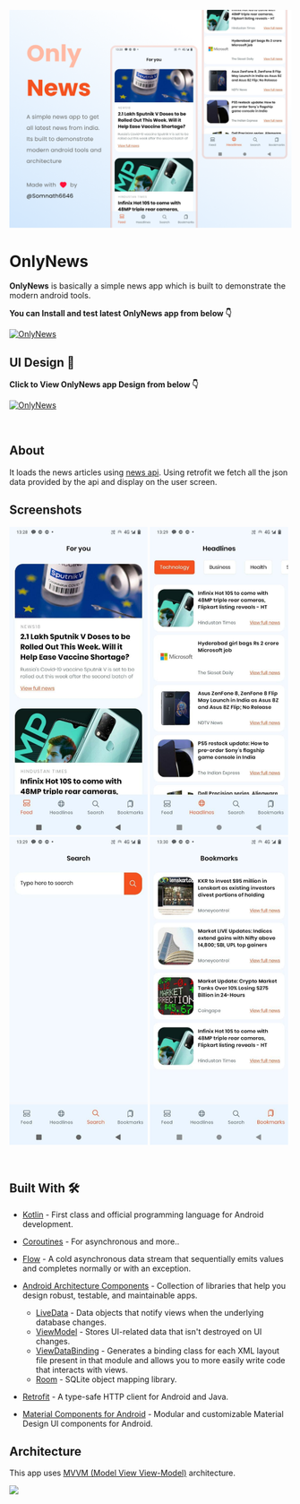 ![GitHub Cards Preview](https://github.com/Somnath6646/OnlyNews/blob/5ca9b7fae257a2329138fd4e370685ede41bfd54/arts/coverimg.png?raw=true)

# OnlyNews  

**OnlyNews** is basically a simple news app which is built to demonstrate the modern android tools. 

**You can Install and test latest OnlyNews app from below 👇**

[![OnlyNews](https://img.shields.io/badge/OnlyNews-APK-red.svg?style=for-the-badge&logo=android)](https://github.com/Somnath6646/OnlyNews/blob/master/app/release/app-release.apk)




## UI Design 🎨

**Click to View OnlyNews app Design from below 👇**

[![OnlyNews](https://img.shields.io/badge/OnlyNews-FIGMA-black.svg?style=for-the-badge&logo=figma)](https://www.figma.com/file/1mPsiTCxvc1A22LGSEFGK2/OnlyNews-App-UI?node-id=0%3A1)

<br />

## About

It loads the news articles using [news api](https://newsapi.org/). Using retrofit we fetch all the json data provided by the api and display on the user screen.

## Screenshots

<img src="https://github.com/Somnath6646/OnlyNews/blob/master/arts/photo_2021-05-17_14-59-11.jpg" width="auto" height="550px" /> <img src="https://github.com/Somnath6646/OnlyNews/blob/5ca9b7fae257a2329138fd4e370685ede41bfd54/arts/photo_2021-05-17_14-59-16.jpg" width="auto" height="550px" />  <img src="https://github.com/Somnath6646/OnlyNews/blob/5ca9b7fae257a2329138fd4e370685ede41bfd54/arts/photo_2021-05-17_14-59-20.jpg" width="auto" height="550px" />  <img src="https://github.com/Somnath6646/OnlyNews/blob/5ca9b7fae257a2329138fd4e370685ede41bfd54/arts/photo_2021-05-17_14-59-24.jpg" width="auto" height="550px" /> 

<br />




## Built With 🛠
- [Kotlin](https://kotlinlang.org/) - First class and official programming language for Android development.
- [Coroutines](https://kotlinlang.org/docs/reference/coroutines-overview.html) - For asynchronous and more..
- [Flow](https://kotlin.github.io/kotlinx.coroutines/kotlinx-coroutines-core/kotlinx.coroutines.flow/-flow/) - A cold asynchronous data stream that sequentially emits values and completes normally or with an exception.
- [Android Architecture Components](https://developer.android.com/topic/libraries/architecture) - Collection of libraries that help you design robust, testable, and maintainable apps.
  - [LiveData](https://developer.android.com/topic/libraries/architecture/livedata) - Data objects that notify views when the underlying database changes.
  - [ViewModel](https://developer.android.com/topic/libraries/architecture/viewmodel) - Stores UI-related data that isn't destroyed on UI changes. 
  - [ViewDataBinding](https://developer.android.com/topic/libraries/view-binding) - Generates a binding class for each XML layout file present in that module and allows you to more easily write code that interacts with views.
  - [Room](https://developer.android.com/topic/libraries/architecture/room) - SQLite object mapping library.
 
- [Retrofit](https://square.github.io/retrofit/) - A type-safe HTTP client for Android and Java.
- [Material Components for Android](https://github.com/material-components/material-components-android) - Modular and customizable Material Design UI components for Android.




## Architecture
This app uses [MVVM (Model View View-Model)](https://developer.android.com/jetpack/docs/guide#recommended-app-arch) architecture.

![](https://developer.android.com/topic/libraries/architecture/images/final-architecture.png)


